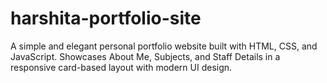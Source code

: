 # harshita-portfolio-site
A simple and elegant personal portfolio website built with HTML, CSS, and JavaScript. Showcases About Me, Subjects, and Staff Details in a responsive card-based layout with modern UI design.
